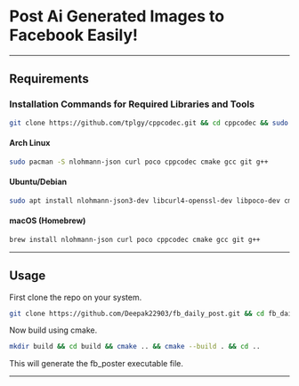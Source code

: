 # Post Ai Generated Images to Facebook Easily!

---

## Requirements

### **Installation Commands for Required Libraries and Tools**

```bash
git clone https://github.com/tplgy/cppcodec.git && cd cppcodec && sudo cp -r cppcodec /usr/include/ && cd .. && sudo rm -rf cppcodec
```

#### **Arch Linux**

```bash
sudo pacman -S nlohmann-json curl poco cppcodec cmake gcc git g++
```

#### **Ubuntu/Debian**

```bash
sudo apt install nlohmann-json3-dev libcurl4-openssl-dev libpoco-dev cmake gcc git g++
```

#### **macOS (Homebrew)**

```bash
brew install nlohmann-json curl poco cppcodec cmake gcc git g++
```

---

## Usage

First clone the repo on your system.

```bash
git clone https://github.com/Deepak22903/fb_daily_post.git && cd fb_daily_post
```

Now build using cmake.

```bash
mkdir build && cd build && cmake .. && cmake --build . && cd ..
```

This will generate the fb_poster executable file.

---
